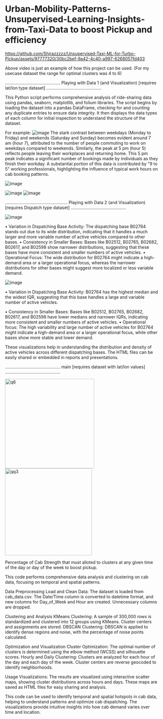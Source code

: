 # Urban-Mobility-Patterns-Unsupervised-Learning-Insights-from-Taxi-Data to boost Pickup and efficiency



https://github.com/Shirazzzzz/Unsupervised-Taxi-ML-for-Turbo-Pickup/assets/97777320/30bc2bef-9a42-4c40-a997-6268057fd403

Above video is just an example of how this project can be used.
(For my usecase dataset the range for optimal clusters was 4 to 6)

.............................................
Playing with Data 1 (and Visualization) [requires lat/lon type dataset] 
.............................................

This Python script performs comprehensive analysis of ride-sharing data using pandas, seaborn, matplotlib, and folium libraries. The script begins by loading the dataset into a pandas DataFrame, checking for and counting any duplicate entries to ensure data integrity. It then displays the data types of each column for initial inspection to understand the structure of the dataset.

For example:
![image](https://github.com/Shirazzzzz/Unsupervised-Taxi-ML-for-Turbo-Pickup/assets/97777320/37c07ac5-16c1-423a-9443-a91a34532a8f)
The stark contrast between weekdays (Monday to Friday) and weekends (Saturday and Sunday) becomes evident around 7 am (hour 7), attributed to the number of people commuting to work on weekdays compared to weekends. Similarly, the peak at 5 pm (hour 5) reflects people leaving their workplaces and returning home.
This 5 pm peak indicates a significant number of bookings made by individuals as they finish their workday. A substantial portion of this data is contributed by "9 to 5" working professionals, highlighting the influence of typical work hours on cab booking patterns.

![image](https://github.com/Shirazzzzz/Unsupervised-Taxi-ML-for-Turbo-Pickup/assets/97777320/144ecd3f-15ae-4407-99f6-86b25a3128be)

![image](https://github.com/Shirazzzzz/Unsupervised-Taxi-ML-for-Turbo-Pickup/assets/97777320/63204835-fe20-4b94-b88d-95c869b959dc) ![image](https://github.com/Shirazzzzz/Unsupervised-Taxi-ML-for-Turbo-Pickup/assets/97777320/77afd630-75dc-4fd5-88de-08459c60d392)




...................................................
Playing with Data 2 (and Visualization) [requires Dispatch type dataset] 
.............................................

![image](https://github.com/Shirazzzzz/Unsupervised-Taxi-ML-for-Turbo-Pickup/assets/97777320/c917963e-5da6-468a-b4f4-bd6bbf3c0259)

• Variation in Dispatching Base Activity: The dispatching base B02764 stands out due to its wide distribution, indicating that it handles a much larger and more variable number of active vehicles compared to other bases.
• Consistency in Smaller Bases: Bases like B02512, B02765, B02682, B02617, and B02598 show narrower distributions, suggesting that these bases have more consistent and smaller numbers of active vehicles.
• Operational Focus: The wide distribution for B02764 might indicate a high-demand area or a larger operational focus, whereas the narrower distributions for other bases might suggest more localized or less variable demand.


![image](https://github.com/Shirazzzzz/Unsupervised-Taxi-ML-for-Turbo-Pickup/assets/97777320/ad0af2f0-2ec8-4a31-89cf-94017476d8e7)

• Variation in Dispatching Base Activity: B02764 has the highest median and the widest IQR, suggesting that this base handles a large and variable number of active vehicles.

• Consistency in Smaller Bases: Bases like B02512, B02765, B02682, B02617, and B02598 have lower medians and narrower IQRs, indicating more consistent and smaller numbers of active vehicles.
• Operational focus: The high variability and large number of active vehicles for B02764 might indicate a high-demand area or a larger operational focus, while other bases show more stable and lower demand.


These visualizations help in understanding the distribution and density of active vehicles across different dispatching bases. The HTML files can be easily shared or embedded in reports and presentations.


.............................................
main [requires dataset with lat/lon values] 
.............................................

<img width="294" alt="q6" src="https://github.com/Shirazzzzz/Unsupervised-Taxi-ML-for-Turbo-Pickup/assets/97777320/07099433-2683-49a7-9e6b-efe2dbf578b9">  <img width="286" alt="qq3" src="https://github.com/Shirazzzzz/Unsupervised-Taxi-ML-for-Turbo-Pickup/assets/97777320/fe388bc0-d7ee-4fd2-bf52-705198ddb345">

Percentage of Cab Strength that must alloted to clusters at any given time of the day or day of the week to boost pickup.

This code performs comprehensive data analysis and clustering on cab data, focusing on temporal and spatial patterns.

Data Preprocessing
Load and Clean Data: The dataset is loaded from cab_data.csv. The Date/Time column is converted to datetime format, and new columns for Day_of_Week and Hour are created. Unnecessary columns are dropped.

Clustering and Analysis
KMeans Clustering: A sample of 300,000 rows is standardized and clustered into 12 groups using KMeans. Cluster centers and assignments are stored.
DBSCAN Clustering: DBSCAN is applied to identify dense regions and noise, with the percentage of noise points calculated.

Optimization and Visualization
Cluster Optimization: The optimal number of clusters is determined using the elbow method (WCSS) and silhouette scores.
Hourly and Daily Clustering: Clusters are analyzed for each hour of the day and each day of the week. Cluster centers are reverse geocoded to identify neighborhoods.

Usage
Visualizations: The results are visualized using interactive scatter maps, showing cluster distributions across hours and days. These maps are saved as HTML files for easy sharing and analysis.

This code can be used to identify temporal and spatial hotspots in cab data, helping to understand patterns and optimize cab dispatching. The visualizations provide intuitive insights into how cab demand varies over time and location.

